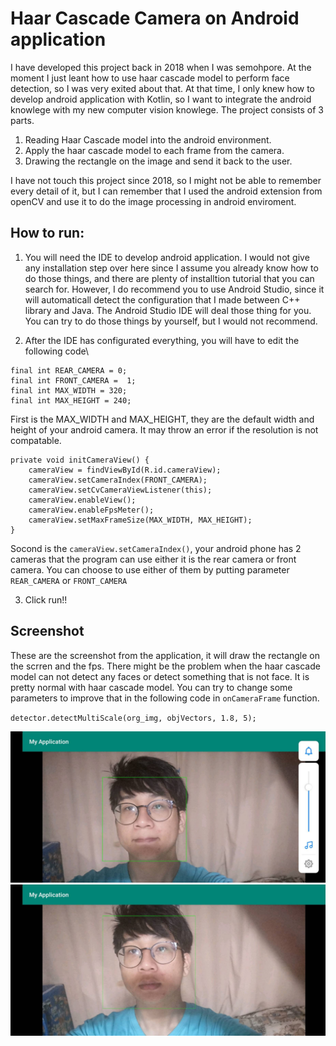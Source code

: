 Haar Cascade Camera on Android application
=========
I have developed this project back in 2018 when I was semohpore. At the moment I just leant how to use haar cascade model to perform face detection, so I was very exited about that.
At that time, I only knew how to develop android application with Kotlin, so I want to integrate the android knowlege with my new computer vision knowlege. The project consists of 3 parts.

1. Reading Haar Cascade model into the android environment.
2. Apply the haar cascade model to each frame from the camera.
3. Drawing the rectangle on the image and send it back to the user.

I have not touch this project since 2018, so I might not be able to remember every detail of it, but I can remember that I used the android extension from openCV and use it to do the
image processing in android enviroment.



How to run:
------
1. You will need the IDE to develop android application. I would not give any installation step over here since I assume you already know how to do those things, and there are plenty of
installtion tutorial that you can search for. However, I do recommend you to use Android Studio, since it will automaticall detect the configuration that I made between C++ library and Java.
The Android Studio IDE will deal those thing for you. You can try to do those things by yourself, but I would not recommend.

2. After the IDE has configurated everything, you will have to edit the following code\

```
final int REAR_CAMERA = 0;
final int FRONT_CAMERA =  1;
final int MAX_WIDTH = 320;
final int MAX_HEIGHT = 240;
```

First is the MAX_WIDTH and MAX_HEIGHT, they are the default width and height of your android camera. It may throw an error if the resolution is not compatable.



```
private void initCameraView() {
    cameraView = findViewById(R.id.cameraView);
    cameraView.setCameraIndex(FRONT_CAMERA);
    cameraView.setCvCameraViewListener(this);
    cameraView.enableView();
    cameraView.enableFpsMeter();
    cameraView.setMaxFrameSize(MAX_WIDTH, MAX_HEIGHT);
}
```

Socond is the `cameraView.setCameraIndex()`, your android phone has 2 cameras that the program can use either it is the rear camera or front camera. You can choose to use
either of them by putting parameter `REAR_CAMERA` or `FRONT_CAMERA`



3. Click run!!



Screenshot
------
These are the screenshot from the application, it will draw the rectangle on the scrren and the fps. There might be the problem when the haar cascade model can not detect any faces
or detect something that is not face. It is pretty normal with haar cascade model. You can try to change some parameters to improve that in the following code in `onCameraFrame` function.

`detector.detectMultiScale(org_img, objVectors, 1.8, 5);`

![](https://github.com/thanathasCh/HaarCascadeCamera/blob/master/screenshots/128313.jpg?raw=true)
![](https://github.com/thanathasCh/HaarCascadeCamera/blob/master/screenshots/128314.jpg?raw=true)